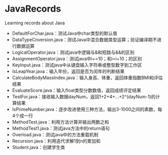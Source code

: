 # JavaRecords
Learning records about Java
- DefaultForChar.java：测试Java中char类型的默认值
- DataTypeCnversion.java：测试Java中混合数据类型运算；验证编译期不进行数据运算
- LogicalOperator.java：测试java中逻辑与&和短路与&&的区别
- AssignmentOperator.java：测试java中i+=10；和i=i+10；的区别
- KeyInput.java：测试java中从键盘输入字符串或整型数字到工作区
- IsLeapYear.java：输入年份，返回是否为闰年的判断结果
- CalculateBodyMassIndex.java：输入身高、体重，返回体重指数BMI和评估结果
- EvaluateScore.java：输入float类型分数数值，返回成绩评定结果
- TestFor.java：接收输入数据dayNum，返回1+2+4+...+2^(dayNum-1)的计算结果
- IsPrimeNumber.java：逐步改进使用三种方法，输出3-1000之间的素数，每4个成一行
- MethodTest.java：利用方法计算并输出两数之和
- MethodTest1.java：测试java方法中的return语句
- Overload.java：测试java中的方法重载机制
- Recursion.java：利用迭代求解1到n的累加和
- Student.java：创建学生类

